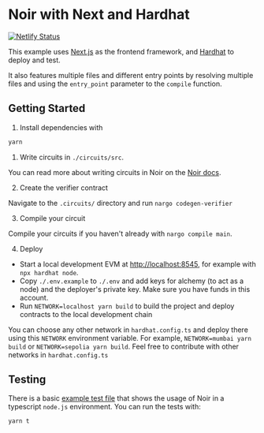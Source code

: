 # Noir with Next and Hardhat

[![Netlify Status](https://api.netlify.com/api/v1/badges/e4bd1ebc-6be1-4ed2-8be8-18f70382ae22/deploy-status)](https://app.netlify.com/sites/spiffy-lollipop-5d763a/deploys)

This example uses [Next.js](https://nextjs.org/) as the frontend framework, and [Hardhat](https://hardhat.org/) to deploy and test.

It also features multiple files and different entry points by resolving multiple files and using the `entry_point` parameter to the `compile` function.

## Getting Started

1. Install dependencies with

```bash
yarn
```

1. Write circuits in `./circuits/src`.

You can read more about writing circuits in Noir on the [Noir docs](https://noir-lang.org/).

2. Create the verifier contract

Navigate to the `.circuits/` directory and run `nargo codegen-verifier`

3. Compile your circuit

Compile your circuits if you haven't already with `nargo compile main`.

4. Deploy

- Start a local development EVM at <http://localhost:8545>, for example with `npx hardhat node`.
- Copy `./.env.example` to `./.env` and add keys for alchemy (to act as a node) and the deployer's private key. Make sure you have funds in this account.
- Run `NETWORK=localhost yarn build` to build the project and deploy contracts to the local development chain

You can choose any other network in `hardhat.config.ts` and deploy there using this `NETWORK` environment variable. For example, `NETWORK=mumbai yarn build` or `NETWORK=sepolia yarn build`. Feel free to contribute with other networks in `hardhat.config.ts`

## Testing

There is a basic [example test file](./test/index.ts) that shows the usage of Noir in a typescript `node.js` environment.
You can run the tests with:

```sh
yarn t
```
